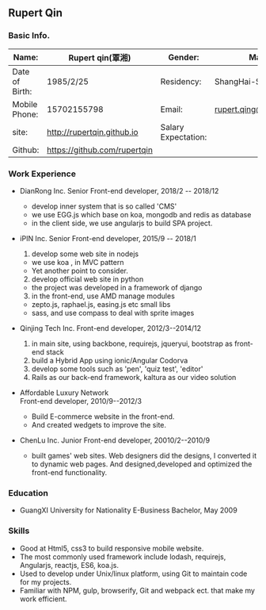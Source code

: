 ## Rupert Qin

### Basic Info.
Name: 			|Rupert qin(覃湘)	|	Gender:  | Male
------- 		| --------------	| 		-------| -----
Date of Birth:		|1985/2/25		 	|Residency:|ShangHai-Songjiang
Mobile Phone:		|15702155798	 		|Email:|rupert.qing@gmail.com
site:			|http://rupertqin.github.io	|Salary Expectation:| 
Github:			|https://github.com/rupertqin


### Work Experience


* DianRong Inc.
Senior Front-end developer, 2018/2 -- 2018/12
  * develop inner system that is so called 'CMS'
  * we use EGG.js which base on koa, mongodb and redis as database
  * in the client side, we use angularjs to build SPA project.


* iPIN Inc.
Senior Front-end developer, 2015/9 -- 2018/1
  1. develop some web site in nodejs
    * we use koa , in MVC pattern
    * Yet another point to consider.
  2. develop official web site in python
    * the project was developed in a framework of django
  3. in the front-end,  use AMD manage modules
    *  zepto.js, raphael.js, easing.js etc small libs
    *  sass, and use compass to deal with sprite images

* Qinjing Tech Inc.
Front-end developer, 2012/3--2014/12
  1. in main site, using backbone, requirejs, jqueryui, bootstrap as front-end stack
  2. build a Hybrid App using ionic/Angular Codorva
  3. develop some tools such as 'pen', 'quiz test', 'editor'
  4. Rails as our back-end framework, kaltura as our video solution

* Affordable Luxury Network  
Front-end developer, 2010/9--2012/3

	* Build E-commerce website in the front-end. 
	* And created wedgets to improve the site.

* ChenLu Inc.
Junior Front-end developer, 20010/2--2010/9

	* built games' web sites. Web designers did the designs, I converted it to dynamic web 	pages. And designed,developed and optimized the front-end functionality.


### Education

* GuangXI University for Nationality
E-Business Bachelor, May 2009


### Skills

* Good at Html5, css3 to build responsive mobile website.
* The most commonly used framework include lodash, requirejs, Angularjs, reactjs, ES6, koa.js.
* Used to develop under Unix/linux platform, using Git to maintain code for my projects.
* Familiar with NPM, gulp, browserify, Git and webpack ect. that make my work efficient.
